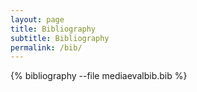 ```yaml
---
layout: page
title: Bibliography
subtitle: Bibliography
permalink: /bib/
---
```


{% bibliography --file mediaevalbib.bib %}
